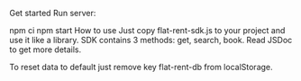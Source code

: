 Get started
Run server:

npm ci
npm start
How to use
Just copy flat-rent-sdk.js to your project and use it like a library. SDK contains 3 methods: get, search, book. Read JSDoc to get more details.

To reset data to default just remove key flat-rent-db from localStorage.